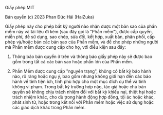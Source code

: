 Giấy phép MIT

Bản quyền (c) 2023 Phan Đức Hải (HaiZuka)

Giấy phép này cho phép bất kỳ người nào nhận được một bản sao của phần mềm này và tài liệu đi kèm (sau đây gọi là "Phần mềm"), được cấp quyền, miễn phí, để sử dụng, sao chép, sửa đổi, kết hợp, xuất bản, phân phối, cấp phép và/hoặc bán các bản sao của Phần mềm, và để cho phép những người mà Phần mềm được cung cấp cho họ, với điều kiện sau đây:

1. Thông báo bản quyền ở trên và thông báo giấy phép này sẽ được bao gồm trong tất cả các bản sao hoặc phần lớn của Phần mềm.

2. Phần Mềm được cung cấp "nguyên trạng", không có bất kỳ bảo hành nào, rõ ràng hoặc ngụ ý, bao gồm nhưng không giới hạn đến các bảo hành về tính tiện ích, tính phù hợp cho một mục đích cụ thể và tính không vi phạm. Trong bất kỳ trường hợp nào, tác giả hoặc chủ bản quyền sẽ không chịu trách nhiệm đối với bất kỳ khiếu nại, thiệt hại hoặc trách nhiệm khác, cho dù trong hành động hợp đồng, tội ác hoặc khác, phát sinh từ, hoặc trong kết nối với Phần mềm hoặc việc sử dụng hoặc các giao dịch khác trong Phần mềm.

